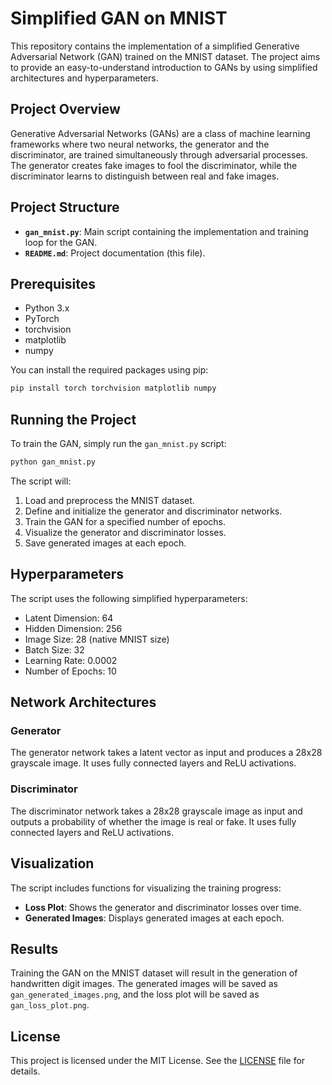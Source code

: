 # Simplified GAN on MNIST

This repository contains the implementation of a simplified Generative Adversarial Network (GAN) trained on the MNIST dataset. The project aims to provide an easy-to-understand introduction to GANs by using simplified architectures and hyperparameters.

## Project Overview

Generative Adversarial Networks (GANs) are a class of machine learning frameworks where two neural networks, the generator and the discriminator, are trained simultaneously through adversarial processes. The generator creates fake images to fool the discriminator, while the discriminator learns to distinguish between real and fake images.

## Project Structure

- **`gan_mnist.py`**: Main script containing the implementation and training loop for the GAN.
- **`README.md`**: Project documentation (this file).

## Prerequisites

- Python 3.x
- PyTorch
- torchvision
- matplotlib
- numpy

You can install the required packages using pip:

```sh
pip install torch torchvision matplotlib numpy
```

## Running the Project

To train the GAN, simply run the `gan_mnist.py` script:

```sh
python gan_mnist.py
```

The script will:
1. Load and preprocess the MNIST dataset.
2. Define and initialize the generator and discriminator networks.
3. Train the GAN for a specified number of epochs.
4. Visualize the generator and discriminator losses.
5. Save generated images at each epoch.

## Hyperparameters

The script uses the following simplified hyperparameters:

- Latent Dimension: 64
- Hidden Dimension: 256
- Image Size: 28 (native MNIST size)
- Batch Size: 32
- Learning Rate: 0.0002
- Number of Epochs: 10

## Network Architectures

### Generator

The generator network takes a latent vector as input and produces a 28x28 grayscale image. It uses fully connected layers and ReLU activations.

### Discriminator

The discriminator network takes a 28x28 grayscale image as input and outputs a probability of whether the image is real or fake. It uses fully connected layers and ReLU activations.

## Visualization

The script includes functions for visualizing the training progress:

- **Loss Plot**: Shows the generator and discriminator losses over time.
- **Generated Images**: Displays generated images at each epoch.

## Results

Training the GAN on the MNIST dataset will result in the generation of handwritten digit images. The generated images will be saved as `gan_generated_images.png`, and the loss plot will be saved as `gan_loss_plot.png`.

## License

This project is licensed under the MIT License. See the [LICENSE](LICENSE) file for details.
